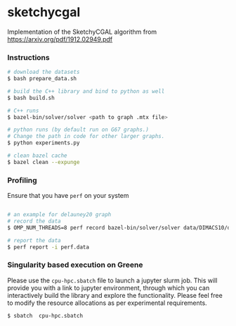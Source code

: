 # sketchycgal
Implementation of the SketchyCGAL algorithm from https://arxiv.org/pdf/1912.02949.pdf

### Instructions

```bash
# download the datasets
$ bash prepare_data.sh

# build the C++ library and bind to python as well
$ bash build.sh

# C++ runs
$ bazel-bin/solver/solver <path to graph .mtx file>

# python runs (by default run on G67 graphs.)
# Change the path in code for other larger graphs.
$ python experiments.py

# clean bazel cache
$ bazel clean --expunge
```

### Profiling

Ensure that you have `perf` on your system

```bash

# an example for delauney20 graph
# record the data
$ OMP_NUM_THREADS=8 perf record bazel-bin/solver/solver data/DIMACS10/delaunay_n20/delaunay_n20/delaunay_n20.mtx

# report the data
$ perf report -i perf.data

```

### Singularity based execution on Greene

Please use the `cpu-hpc.sbatch` file to launch a jupyter slurm job. This will provide you with a link to jupyter environment, through which you can interactively build the library and explore the functionality. Please feel free to modify the resource allocations as per experimental requirements.

```bash
$ sbatch  cpu-hpc.sbatch
```